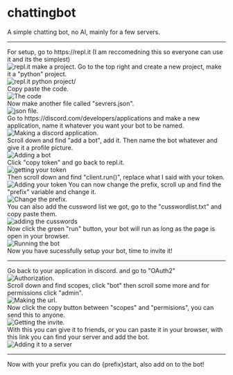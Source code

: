 # chattingbot
A simple chatting bot, no AI, mainly for a few servers.
<hr>
For setup, go to https://repl.it (I am reccomedning this so everyone can use it and its the simplest) <br/>
<img src="https://cdn.discordapp.com/attachments/705527563547705486/827241425703927849/unknown.png", alt="repl.it make a project."  <br/>
Go to the top right and create a new project, make it a "python" project.<br/>
<img src="https://cdn.discordapp.com/attachments/705527563547705486/827242613584953394/unknown.png", alt="repl.it python project/"> <br/>
Copy paste the code.<br/>
<img src="https://cdn.discordapp.com/attachments/705527563547705486/827243091572293663/unknown.png", alt="The code"> <br/>
Now make another file called "sevrers.json". <br/>
<img src="https://cdn.discordapp.com/attachments/705527563547705486/827250610330927144/unknown.png", alt="json file."> <br/>
Go to https://discord.com/developers/applications and make a new application, name it whatever you want your bot to be named.<br/>
<img src="https://cdn.discordapp.com/attachments/705527563547705486/827243336318320680/unknown.png", alt="Making a discord application."> <br/>
Scroll down and find "add a bot", add it. Then name the bot whatever and give it a profile picture.<br/>
<img src="https://cdn.discordapp.com/attachments/705527563547705486/827243581080207420/unknown.png", alt="Adding a bot"> <br/>
Click "copy token" and go back to repl.it.<br/>
<img src="https://cdn.discordapp.com/attachments/705527563547705486/827243835892564008/unknown.png", alt="getting your token"> <br/>
Then scroll down and find "client.run()", replace what I said with your token. <br/>
<img src="https://cdn.discordapp.com/attachments/705527563547705486/827244477659873280/unknown.png", alt="Adding your token">
You can now change the prefix, scroll up and find the "prefix" variable and change it. <br/>
<img src="https://cdn.discordapp.com/attachments/705527563547705486/827247991449845850/unknown.png", alt="Change the prefix."> <br/>
You can also add the cussword list we got, go to the "cusswordlist.txt" and copy paste them. <br/>
<img src="https://cdn.discordapp.com/attachments/705527563547705486/827248973630668860/unknown.png", alt="adding the cusswords"> <br/>
Now click the green "run" button, your bot will run as long as the page is open in your browser. <br/>
<img src="https://cdn.discordapp.com/attachments/705527563547705486/827245307355987999/unknown.png", alt="Running the bot"> <br/>
Now you have sucessfully setup your bot, time to invite it!
<hr>
Go back to your application in discord. and go to "OAuth2" <br/>
<img src="https://cdn.discordapp.com/attachments/705527563547705486/827245984722845746/unknown.png", alt="Authorization."> <br/>
Scroll down and find scopes, click "bot" then scroll some more and for permissions click "admin". <br/>
<img src="https://cdn.discordapp.com/attachments/705527563547705486/827246563532341278/unknown.png", alt="Making the url."> <br/>
Now click the copy button between "scopes" and "permisions", you can send this to anyone. <br/>
<img src="https://cdn.discordapp.com/attachments/705527563547705486/827246822220103710/unknown.png", alt="Getting the invite."> <br/>
With this you can give it to friends, or you can paste it in your browser, with this link you can find your server and add the bot. <br/>
<img src="https://cdn.discordapp.com/attachments/705527563547705486/827247354024427590/unknown.png", alt="Adding it to a server"> <br/>
<hr>
Now with your prefix you can do {prefix}start, also add on to the bot!
